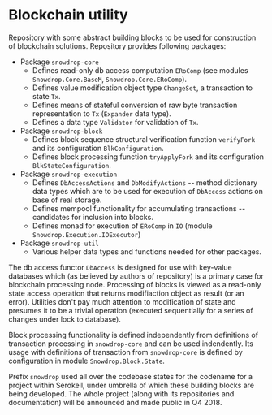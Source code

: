 # Blockchain utility

Repository with some abstract building blocks to be used for construction of blockchain solutions.
Repository provides following packages:

* Package `snowdrop-core`
    * Defines read-only db access computation `ERoComp` (see modules `Snowdrop.Core.BaseM`, `Snowdrop.Core.ERoComp`).
    * Defines value modification object type `ChangeSet`, a transaction to state `Tx`.
    * Defines means of stateful conversion of raw byte transaction representation to `Tx` (`Expander` data type).
    * Defines a data type `Validator` for validation of `Tx`.
* Package `snowdrop-block`
    * Defines block sequence structural verification function `verifyFork` and its configuration `BlkConfiguration`.
    * Defines block processing function `tryApplyFork` and its configuration `BlkStateConfiguration`.
* Package `snowdrop-execution`
    * Defines `DbAccessActions` and `DbModifyActions` -- method dictionary data types which are to be used for execution of `DbAccess` actions on base of real storage.
    * Defines mempool functionality for accumulating transactions -- candidates for inclusion into blocks.
    * Defines monad for execution of `ERoComp` in `IO` (module `Snowdrop.Execution.IOExecutor`)
* Package `snowdrop-util`
    * Various helper data types and functions needed for other packages.
     
The db access functor `DbAccess` is designed for use with key-value databases which
(as believed by authors of repository) is a primary case for blockchain processing node.
Processing of blocks is viewed as a read-only state access operation that returns
modifiaction object as result (or an error).
Utilities don't pay much attention to modification of state and presumes it to be a trivial operation
(executed sequentially for a series of changes under lock to database).

Block processing functionality is defined independently from definitions
of transaction processing in `snowdrop-core` and can be used indendently.
Its usage with definitions of transaction from `snowdrop-core` is defined
by configuration in module `Snowdrop.Block.State`.

Prefix `snowdrop` used all over the codebase states for the codename for a project within Serokell,
under umbrella of which these building blocks are being developed.
The whole project (along with its repositories and documentation) will be announced and made public in Q4 2018.
